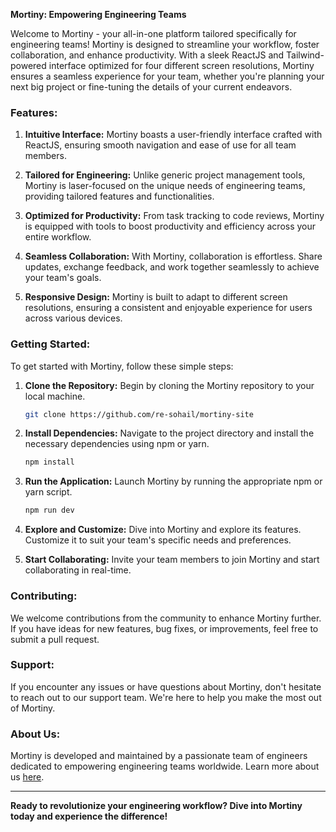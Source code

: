 **Mortiny: Empowering Engineering Teams**

Welcome to Mortiny - your all-in-one platform tailored specifically for engineering teams! Mortiny is designed to streamline your workflow, foster collaboration, and enhance productivity. With a sleek ReactJS and Tailwind-powered interface optimized for four different screen resolutions, Mortiny ensures a seamless experience for your team, whether you're planning your next big project or fine-tuning the details of your current endeavors.

### Features:

1. **Intuitive Interface:** Mortiny boasts a user-friendly interface crafted with ReactJS, ensuring smooth navigation and ease of use for all team members.

2. **Tailored for Engineering:** Unlike generic project management tools, Mortiny is laser-focused on the unique needs of engineering teams, providing tailored features and functionalities.

3. **Optimized for Productivity:** From task tracking to code reviews, Mortiny is equipped with tools to boost productivity and efficiency across your entire workflow.

4. **Seamless Collaboration:** With Mortiny, collaboration is effortless. Share updates, exchange feedback, and work together seamlessly to achieve your team's goals.

5. **Responsive Design:** Mortiny is built to adapt to different screen resolutions, ensuring a consistent and enjoyable experience for users across various devices.

### Getting Started:

To get started with Mortiny, follow these simple steps:

1. **Clone the Repository:** Begin by cloning the Mortiny repository to your local machine.

    ```bash
    git clone https://github.com/re-sohail/mortiny-site
    ```

2. **Install Dependencies:** Navigate to the project directory and install the necessary dependencies using npm or yarn.

    ```bash
    npm install
    ```

3. **Run the Application:** Launch Mortiny by running the appropriate npm or yarn script.

    ```bash
    npm run dev
    ```

4. **Explore and Customize:** Dive into Mortiny and explore its features. Customize it to suit your team's specific needs and preferences.

5. **Start Collaborating:** Invite your team members to join Mortiny and start collaborating in real-time.

### Contributing:

We welcome contributions from the community to enhance Mortiny further. If you have ideas for new features, bug fixes, or improvements, feel free to submit a pull request.

### Support:

If you encounter any issues or have questions about Mortiny, don't hesitate to reach out to our support team. We're here to help you make the most out of Mortiny.

### About Us:

Mortiny is developed and maintained by a passionate team of engineers dedicated to empowering engineering teams worldwide. Learn more about us [here](https://www.linkedin.com/in/re-sohail/).

---

**Ready to revolutionize your engineering workflow? Dive into Mortiny today and experience the difference!**
